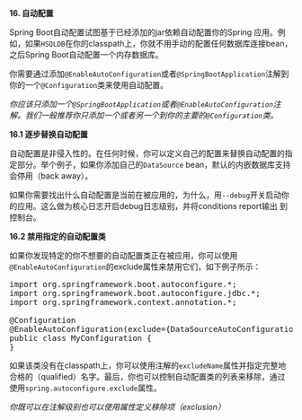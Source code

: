 **16. 自动配置**

Spring Boot自动配置试图基于已经添加的jar依赖自动配置你的Spring 应用。例如，如果<code>HSQLDB</code>在你的classpath上，你就不用手动的配置任何数据库连接bean，之后Spring Boot自动配置一个内存数据库。

你需要通过添加<code>@EnableAutoConfiguration</code>或者<code>@SpringBootApplication</code>注解到你的一个<code>@Configuration</code>类来使用自动配置。

<i>你应该只添加一个<code>@SpringBootApplication</code>或者<code>@EnableAutoConfiguration</code>注解。我们一般推荐你只添加一个或者另一个到你的主要的<code>@Configuration</code>类。</i>

**16.1 逐步替换自动配置**

自动配置是非侵入性的。在任何时候，你可以定义自己的配置来替换自动配置的指定部分。举个例子，如果你添加自己的<code>DataSource</code> bean，默认的内嵌数据库支持会停用（back away）。

如果你需要找出什么自动配置是当前在被应用的，为什么，用<code>--debug</code>开关启动你的应用。这么做为核心日志开启debug日志级别，并将conditions report输出
到控制台。

**16.2 禁用指定的自动配置类**

如果你发现特定的你不想要的自动配置类正在被应用，你可以使用<code>@EnableAutoConfiguration</code>的exclude属性来禁用它们，如下例子所示：

<pre>
import org.springframework.boot.autoconfigure.*;
import org.springframework.boot.autoconfigure.jdbc.*;
import org.springframework.context.annotation.*;

@Configuration
@EnableAutoConfiguration(exclude={DataSourceAutoConfiguration.class})
public class MyConfiguration {
}
</pre>

如果该类没有在classpath上，你可以使用注解的<code>excludeName</code>属性并指定完整地合格的（qualified）名字。最后，你也可以控制自动配置类的列表来移除，通过使用<code>spring.autoconfigure.exclude</code>属性。

<i>你既可以在注解级别也可以使用属性定义移除项（exclusion）</i>

